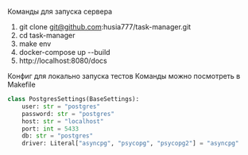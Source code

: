 Команды для запуска сервера
1) git clone git@github.com:husia777/task-manager.git
2) cd task-manager
3) make env
4) docker-compose up --build
5) http://localhost:8080/docs


Конфиг для локально запуска тестов
Команды можно посмотреть в Makefile

```python
class PostgresSettings(BaseSettings):
    user: str = "postgres"
    password: str = "postgres"
    host: str = "localhost"
    port: int = 5433
    db: str = "postgres"
    driver: Literal["asyncpg", "psycopg", "psycopg2"] = "asyncpg"
```